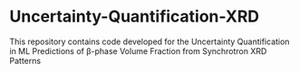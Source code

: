 # Uncertainty-Quantification-XRD
This repository contains code developed for the Uncertainty Quantification in ML Predictions of β-phase Volume Fraction from Synchrotron XRD Patterns
